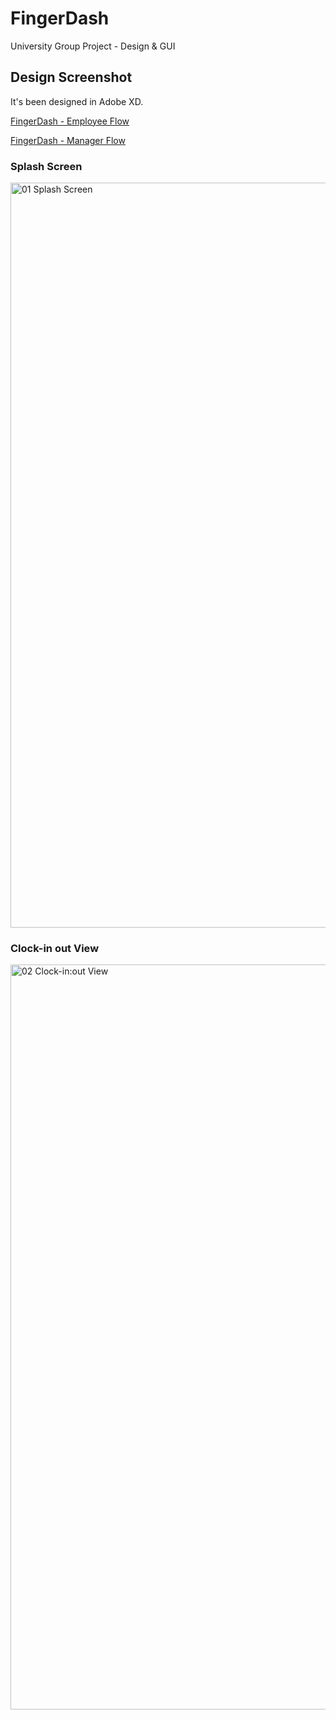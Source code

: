 # FingerDash
University Group Project - Design &amp; GUI

## Design Screenshot
It's been designed in Adobe XD.

[FingerDash - Employee Flow](https://xd.adobe.com/view/009518b6-40b0-41c9-ab83-bff11bbc8d13-55c6/)

[FingerDash - Manager Flow](https://xd.adobe.com/view/fe1be1ca-cf7b-49a0-8623-061b81443dfb-ab48/)

### Splash Screen
<img width="1192" alt="01  Splash Screen" src="https://user-images.githubusercontent.com/54765456/155218029-db7a2942-b3e5-4007-b631-1ac778e04460.png">

### Clock-in out View
<img width="1192" alt="02  Clock-in:out View" src="https://user-images.githubusercontent.com/54765456/155218071-a26f681f-8ece-4ddd-aaaf-23dbd5cab9da.png">
